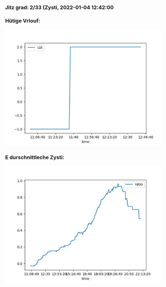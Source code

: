 ### Jitz grad: 2/33 (Zysti, 2022-01-04 12:42:00

### Hütige Vrlouf:
![Graph](Today.png)

### E durschnittleche Zysti:
![Graph](Zysti.png)
